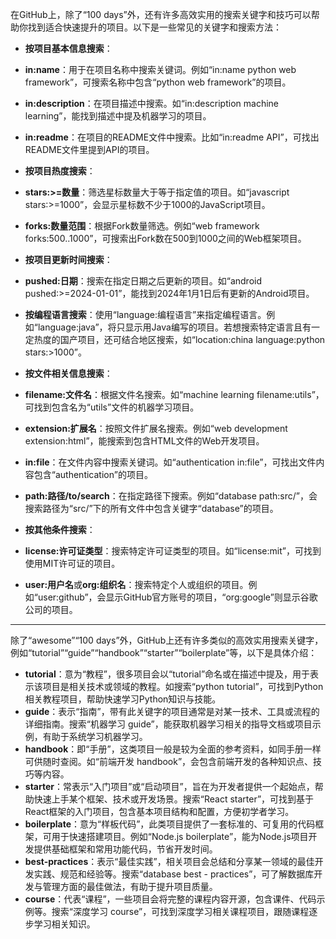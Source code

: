 在GitHub上，除了“100 days”外，还有许多高效实用的搜索关键字和技巧可以帮助你找到适合快速提升的项目。以下是一些常见的关键字和搜索方法：

- **按项目基本信息搜索**：

- **in:name**：用于在项目名称中搜索关键词。例如“in:name python web framework”，可搜索名称中包含“python web framework”的项目。

- **in:description**：在项目描述中搜索。如“in:description machine learning”，能找到描述中提及机器学习的项目。

- **in:readme**：在项目的README文件中搜索。比如“in:readme API”，可找出README文件里提到API的项目。

- **按项目热度搜索**：

- **stars:>=数量**：筛选星标数量大于等于指定值的项目。如“javascript stars:>=1000”，会显示星标数不少于1000的JavaScript项目。

- **forks:数量范围**：根据Fork数量筛选。例如“web framework forks:500..1000”，可搜索出Fork数在500到1000之间的Web框架项目。

- **按项目更新时间搜索**：

- **pushed:日期**：搜索在指定日期之后更新的项目。如“android pushed:>=2024-01-01”，能找到2024年1月1日后有更新的Android项目。

- **按编程语言搜索**：使用“language:编程语言”来指定编程语言。例如“language:java”，将只显示用Java编写的项目。若想搜索特定语言且有一定热度的国产项目，还可结合地区搜索，如“location:china language:python stars:>1000”。

- **按文件相关信息搜索**：

- **filename:文件名**：根据文件名搜索。如“machine learning filename:utils”，可找到包含名为“utils”文件的机器学习项目。

- **extension:扩展名**：按照文件扩展名搜索。例如“web development extension:html”，能搜索到包含HTML文件的Web开发项目。

- **in:file**：在文件内容中搜索关键词。如“authentication in:file”，可找出文件内容包含“authentication”的项目。

- **path:路径/to/search**：在指定路径下搜索。例如“database path:src/”，会搜索路径为“src/”下的所有文件中包含关键字“database”的项目。

- **按其他条件搜索**：

- **license:许可证类型**：搜索特定许可证类型的项目。如“license:mit”，可找到使用MIT许可证的项目。

- **user:用户名**或**org:组织名**：搜索特定个人或组织的项目。例如“user:github”，会显示GitHub官方账号的项目，“org:google”则显示谷歌公司的项目。

---

除了“awesome”“100 days”外，GitHub上还有许多类似的高效实用搜索关键字，例如“tutorial”“guide”“handbook”“starter”“boilerplate”等，以下是具体介绍：
- **tutorial**：意为“教程”，很多项目会以“tutorial”命名或在描述中提及，用于表示该项目是相关技术或领域的教程。如搜索“python tutorial”，可找到Python相关教程项目，帮助快速学习Python知识与技能。
- **guide**：表示“指南”，带有此关键字的项目通常是对某一技术、工具或流程的详细指南。搜索“机器学习 guide”，能获取机器学习相关的指导文档或项目示例，有助于系统学习机器学习。
- **handbook**：即“手册”，这类项目一般是较为全面的参考资料，如同手册一样可供随时查阅。如“前端开发 handbook”，会包含前端开发的各种知识点、技巧等内容。
- **starter**：常表示“入门项目”或“启动项目”，旨在为开发者提供一个起始点，帮助快速上手某个框架、技术或开发场景。搜索“React starter”，可找到基于React框架的入门项目，包含基本项目结构和配置，方便初学者学习。
- **boilerplate**：意为“样板代码”，此类项目提供了一套标准的、可复用的代码框架，可用于快速搭建项目。例如“Node.js boilerplate”，能为Node.js项目开发提供基础框架和常用功能代码，节省开发时间。
- **best-practices**：表示“最佳实践”，相关项目会总结和分享某一领域的最佳开发实践、规范和经验等。搜索“database best - practices”，可了解数据库开发与管理方面的最佳做法，有助于提升项目质量。
- **course**：代表“课程”，一些项目会将完整的课程内容开源，包含课件、代码示例等。搜索“深度学习 course”，可找到深度学习相关课程项目，跟随课程逐步学习相关知识。